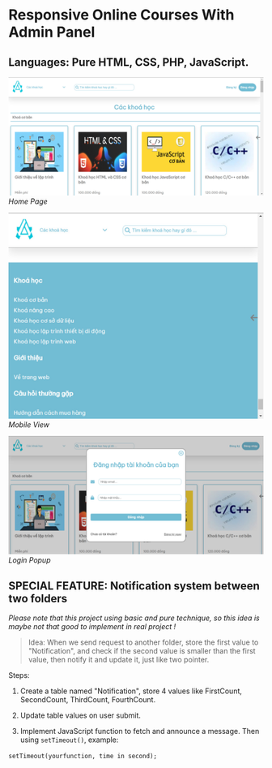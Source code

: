 # Responsive Online Courses With Admin Panel

## Languages: Pure HTML, CSS, PHP, JavaScript.

![Home page](images/homePage.jpg)
*Home Page*

![Mobile View](images/700pxView.jpg)
*Mobile View*

![Login](images/loginInterface.jpg)
*Login Popup*

## SPECIAL FEATURE: Notification system between two folders 

*Please note that this project using basic and pure technique, so this idea is maybe not that good to implement in real project !*

> Idea: When we send request to another folder, store the first value to "Notification", and check if the second value is smaller than the first value, then notify it and update it, just like two pointer.

Steps:

1. Create a table named "Notification", store 4 values like FirstCount, SecondCount, ThirdCount, FourthCount.

2. Update table values on user submit.

3. Implement JavaScript function to fetch and announce a message. Then using `setTimeout()`, example:
   
`setTimeout(yourfunction, time in second);`